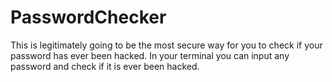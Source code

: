 # PasswordChecker
This is legitimately going to be the most secure way for you to check if your password has ever been hacked. In your terminal you can input any password and check if it is ever been hacked.
